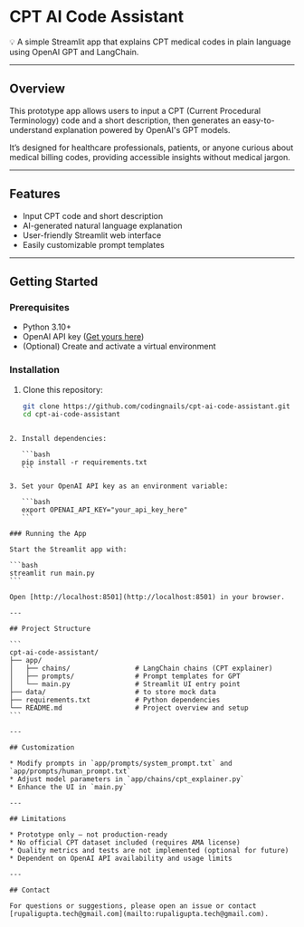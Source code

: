 # CPT AI Code Assistant

💡 A simple Streamlit app that explains CPT medical codes in plain language using OpenAI GPT and LangChain.

---

## Overview

This prototype app allows users to input a CPT (Current Procedural Terminology) code and a short description, then generates an easy-to-understand explanation powered by OpenAI's GPT models.

It’s designed for healthcare professionals, patients, or anyone curious about medical billing codes, providing accessible insights without medical jargon.

---

## Features

- Input CPT code and short description  
- AI-generated natural language explanation  
- User-friendly Streamlit web interface  
- Easily customizable prompt templates  

---

## Getting Started

### Prerequisites

- Python 3.10+  
- OpenAI API key ([Get yours here](https://platform.openai.com/account/api-keys))  
- (Optional) Create and activate a virtual environment  

### Installation

1. Clone this repository:

   ```bash
   git clone https://github.com/codingnails/cpt-ai-code-assistant.git   
   cd cpt-ai-code-assistant
````

2. Install dependencies:

   ```bash
   pip install -r requirements.txt
   ```

3. Set your OpenAI API key as an environment variable:

   ```bash
   export OPENAI_API_KEY="your_api_key_here"
   ```

### Running the App

Start the Streamlit app with:

```bash
streamlit run main.py
```

Open [http://localhost:8501](http://localhost:8501) in your browser.

---

## Project Structure

```
cpt-ai-code-assistant/
├── app/
│   ├── chains/                # LangChain chains (CPT explainer)
│   ├── prompts/               # Prompt templates for GPT
│   └── main.py                # Streamlit UI entry point
├── data/                      # to store mock data
├── requirements.txt           # Python dependencies
└── README.md                  # Project overview and setup
```

---

## Customization

* Modify prompts in `app/prompts/system_prompt.txt` and `app/prompts/human_prompt.txt`
* Adjust model parameters in `app/chains/cpt_explainer.py`
* Enhance the UI in `main.py`

---

## Limitations

* Prototype only — not production-ready
* No official CPT dataset included (requires AMA license)
* Quality metrics and tests are not implemented (optional for future)
* Dependent on OpenAI API availability and usage limits

---

## Contact

For questions or suggestions, please open an issue or contact [rupaligupta.tech@gmail.com](mailto:rupaligupta.tech@gmail.com).


